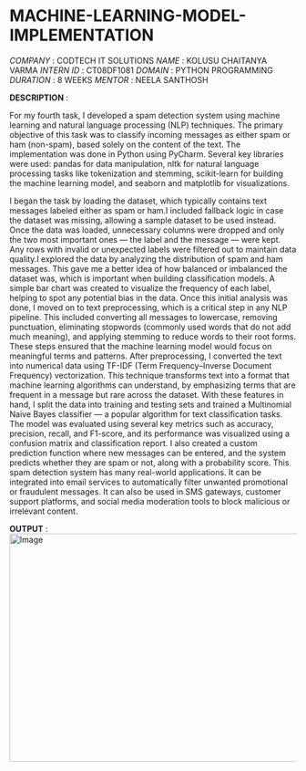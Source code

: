 # MACHINE-LEARNING-MODEL-IMPLEMENTATION
*COMPANY* : CODTECH IT SOLUTIONS
*NAME* : KOLUSU CHAITANYA VARMA
*INTERN ID* : CT08DF1081
*DOMAIN* : PYTHON PROGRAMMING
*DURATION* : 8 WEEKS
*MENTOR* : NEELA SANTHOSH

**DESCRIPTION** :

For my fourth task, I developed a spam detection system using machine learning and natural language processing (NLP) techniques. The primary objective of this task was to classify incoming messages as either spam or ham (non-spam), based solely on the content of the text. The implementation was done in Python using PyCharm. Several key libraries were used: pandas for data manipulation, nltk for natural language processing tasks like tokenization and stemming, scikit-learn for building the machine learning model, and seaborn and matplotlib for visualizations.

I began the task by loading the dataset, which typically contains  text messages labeled either as spam or ham.I included fallback logic in case the dataset was missing, allowing a sample dataset to be used instead. Once the data was loaded, unnecessary columns were dropped and only the two most important ones — the label and the message — were kept. Any rows with invalid or unexpected labels were filtered out to maintain data quality.I explored the data by analyzing the distribution of spam and ham messages. This gave me a better idea of how balanced or imbalanced the dataset was, which is important when building classification models. A simple bar chart was created to visualize the frequency of each label, helping to spot any potential bias in the data. Once this initial analysis was done, I moved on to text preprocessing, which is a critical step in any NLP pipeline. This included converting all messages to lowercase, removing punctuation, eliminating stopwords (commonly used words that do not add much meaning), and applying stemming to reduce words to their root forms. These steps ensured that the machine learning model would focus on meaningful terms and patterns.
After preprocessing, I converted the text into numerical data using TF-IDF (Term Frequency–Inverse Document Frequency) vectorization. This technique transforms text into a format that machine learning algorithms can understand, by emphasizing terms that are frequent in a message but rare across the dataset. With these features in hand, I split the data into training and testing sets and trained a Multinomial Naive Bayes classifier — a popular algorithm for text classification tasks.
The model was evaluated using several key metrics such as accuracy, precision, recall, and F1-score, and its performance was visualized using a confusion matrix and classification report. I also created a custom prediction function where new messages can be entered, and the system predicts whether they are spam or not, along with a probability score.
This spam detection system has many real-world applications. It can be integrated into email services to automatically filter unwanted promotional or fraudulent messages. It can also be used in SMS gateways, customer support platforms, and social media moderation tools to block malicious or irrelevant content.

**OUTPUT** :
<img width="600" height="400" alt="Image" src="https://github.com/user-attachments/assets/62894a3a-baac-484c-8515-42c35e14f2d2" />





